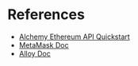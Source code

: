 # References

- [Alchemy Ethereum API Quickstart](https://docs.alchemy.com/reference/ethereum-api-quickstart)
- [MetaMask Doc](https://docs.metamask.io/developer-tools/)
- [Alloy Doc](https://alloy.rs/index.html)

